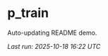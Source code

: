 # p_train

Auto-updating README demo.

<!--START_SECTION:status-->
_Last run: 2025-10-18 16:22 UTC_
<!--END_SECTION:status-->































































































































































































































































































































































































































































































































































































































































































































































































































































































































































































































































































































































































































































































































































































